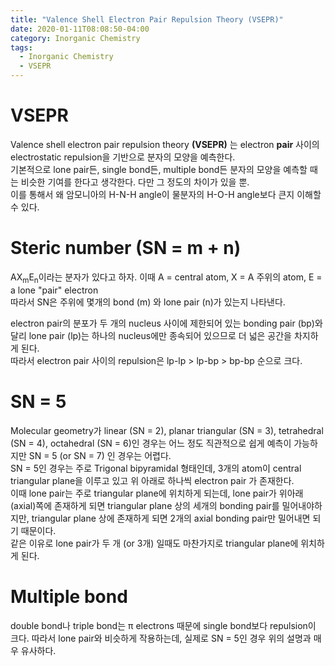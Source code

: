 ```yaml
---
title: "Valence Shell Electron Pair Repulsion Theory (VSEPR)"
date: 2020-01-11T08:08:50-04:00
category: Inorganic Chemistry
tags:
  - Inorganic Chemistry
  - VSEPR
---
```


# VSEPR
Valence shell electron pair repulsion theory __(VSEPR)__ 는 electron __pair__ 사이의 electrostatic repulsion을 기반으로 분자의 모양을 예측한다.  
기본적으로 lone pair든, single bond든, multiple bond든 분자의 모양을 예측할 때는 비슷한 기여를 한다고 생각한다. 다만 그 정도의 차이가 있을 뿐.  
이를 통해서 왜 암모니아의 H-N-H angle이 물분자의 H-O-H angle보다 큰지 이해할 수 있다.  

# Steric number (SN = m + n)
AX<sub>m</sub>E<sub>n</sub>이라는 분자가 있다고 하자. 이때 A = central atom, X = A 주위의 atom, E = a lone "pair" electron  
따라서 SN은 주위에 몇개의 bond (m) 와 lone pair (n)가 있는지 나타낸다.  

electron pair의 분포가 두 개의 nucleus 사이에 제한되어 있는 bonding pair (bp)와 달리 lone pair (lp)는 하나의 nucleus에만 종속되어 있으므로 더 넓은 공간을 차지하게 된다.  
따라서 electron pair 사이의 repulsion은 lp-lp > lp-bp > bp-bp 순으로 크다.  

# SN = 5
Molecular geometry가 linear (SN = 2), planar triangular (SN = 3), tetrahedral (SN = 4), octahedral (SN = 6)인 경우는 어느 정도 직관적으로 쉽게 예측이 가능하지만 SN = 5  (or SN = 7) 인 경우는 어렵다.  
SN = 5인 경우는 주로 Trigonal bipyramidal 형태인데, 3개의 atom이 central triangular plane을 이루고 있고 위 아래로 하나씩 electron pair 가 존재한다.  
이때 lone pair는 주로 triangular plane에 위치하게 되는데, lone pair가 위아래(axial)쪽에 존재하게 되면 triangular plane 상의 세개의 bonding pair를 밀어내야하지만, 
triangular plane 상에 존재하게 되면 2개의 axial bonding pair만 밀어내면 되기 때문이다.  
같은 이유로 lone pair가 두 개 (or 3개) 일때도 마찬가지로 triangular plane에 위치하게 된다.

# Multiple bond
double bond나 triple bond는 π electrons 때문에 single bond보다 repulsion이 크다. 따라서 lone pair와 비슷하게 작용하는데, 실제로 SN = 5인 경우 위의 설명과 매우 유사하다.  

